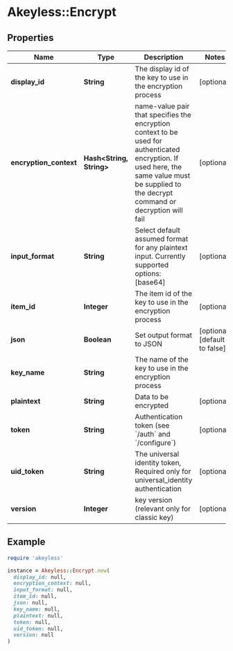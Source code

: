 # Akeyless::Encrypt

## Properties

| Name | Type | Description | Notes |
| ---- | ---- | ----------- | ----- |
| **display_id** | **String** | The display id of the key to use in the encryption process | [optional] |
| **encryption_context** | **Hash&lt;String, String&gt;** | name-value pair that specifies the encryption context to be used for authenticated encryption. If used here, the same value must be supplied to the decrypt command or decryption will fail | [optional] |
| **input_format** | **String** | Select default assumed format for any plaintext input. Currently supported options: [base64] | [optional] |
| **item_id** | **Integer** | The item id of the key to use in the encryption process | [optional] |
| **json** | **Boolean** | Set output format to JSON | [optional][default to false] |
| **key_name** | **String** | The name of the key to use in the encryption process |  |
| **plaintext** | **String** | Data to be encrypted | [optional] |
| **token** | **String** | Authentication token (see &#x60;/auth&#x60; and &#x60;/configure&#x60;) | [optional] |
| **uid_token** | **String** | The universal identity token, Required only for universal_identity authentication | [optional] |
| **version** | **Integer** | key version (relevant only for classic key) | [optional] |

## Example

```ruby
require 'akeyless'

instance = Akeyless::Encrypt.new(
  display_id: null,
  encryption_context: null,
  input_format: null,
  item_id: null,
  json: null,
  key_name: null,
  plaintext: null,
  token: null,
  uid_token: null,
  version: null
)
```

